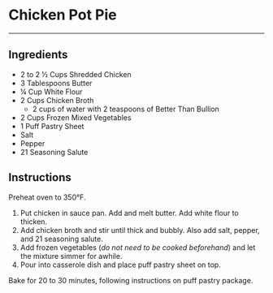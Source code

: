 # Chicken Pot Pie
---
## Ingredients
- 2 to 2 ½ Cups Shredded Chicken
- 3 Tablespoons Butter
- ¼ Cup White Flour
- 2 Cups Chicken Broth
  - 2 cups of water with 2 teaspoons of Better Than Bullion
- 2 Cups Frozen Mixed Vegetables
- 1 Puff Pastry Sheet
- Salt
- Pepper
- 21 Seasoning Salute

## Instructions
Preheat oven to 350°F.

1. Put chicken in sauce pan. Add and melt butter. Add white flour to thicken.
2. Add chicken broth and stir until thick and bubbly. Also add salt, pepper, and 21 seasoning salute.
3. Add frozen vegetables (_do not need to be cooked beforehand_) and let the mixture simmer for awhile.
4. Pour into casserole dish and place puff pastry sheet on top.

Bake for 20 to 30 minutes, following instructions on puff pastry package.
